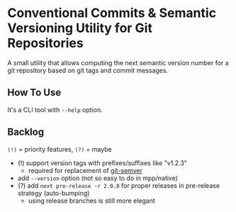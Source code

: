 # Conventional Commits & Semantic Versioning Utility for Git Repositories

A small utility that allows computing the next semantic version number for a git repository based on git tags and commit messages.

## How To Use

It's a CLI tool with `--help` option.

## Backlog

`(!)` = priority features, `(?)` = maybe

* (!) support version tags with prefixes/suffixes like "v1.2.3"
  * required for replacement of [git-semver](https://github.com/PSanetra/git-semver)
* add `--version` option (not so easy to do in mpp/native)
* (?) add `next pre-release -r 2.0.0` for proper releases in pre-release strategy (auto-bumping)
  * using release branches is still more elegant